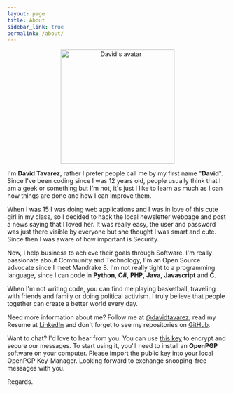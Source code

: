 ```yaml
---
layout: page
title: About
sidebar_link: true
permalink: /about/
---
```

<div style="text-align:center"><img src="https://raw.githubusercontent.com/davidtavarez/davidtavarez.github.io/master/_images/avatar.png" width="260" alt="David's avatar"/></div>

I'm **David Tavarez**, rather I prefer people call me by my first name "**David**". Since I've been coding since I was 12 years old, people usually think that I am a geek or something but I'm not, it's just I like to learn as much as I can how things are done and how I can improve them.

When I was 15 I was doing web applications and I was in love of this cute girl in my class, so I decided to hack the local newsletter webpage and post a news saying that I loved her. It was really easy, the user and password was just there visible by everyone but she thought I was smart and cute. Since then I was aware of how important is Security.

Now, I help business to achieve their goals through Software. I'm really passionate about Community and Technology, I'm an Open Source advocate since I meet Mandrake 8. I'm not really tight to a programming language, since I can code in **Python**, **C#**, **PHP**, **Java**, **Javascript** and **C**.

When I'm not writing code, you can find me playing basketball, traveling with friends and family or doing political activism. I truly believe that people together can create a better world every day.

Need more information about me? Follow me at [@davidtavarez](https://twitter.com/davidtavarez), read my Resume at [LinkedIn](https://www.linkedin.com/in/davidtavarez) and   don't forget to see my repositories on [GitHub](https://github.com/davidtavarez).

Want to chat? I'd love to hear from you. You can use [this key](https://github.com/davidtavarez/davidtavarez.github.io/blob/master/DavidTavarezEDCCD61EPublic.asc) to encrypt and secure our messages. To start using it, you'll need to install an **OpenPGP** software on your computer. Please import the public key into your local OpenPGP Key-Manager. Looking forward to exchange snooping-free messages with you.

Regards.